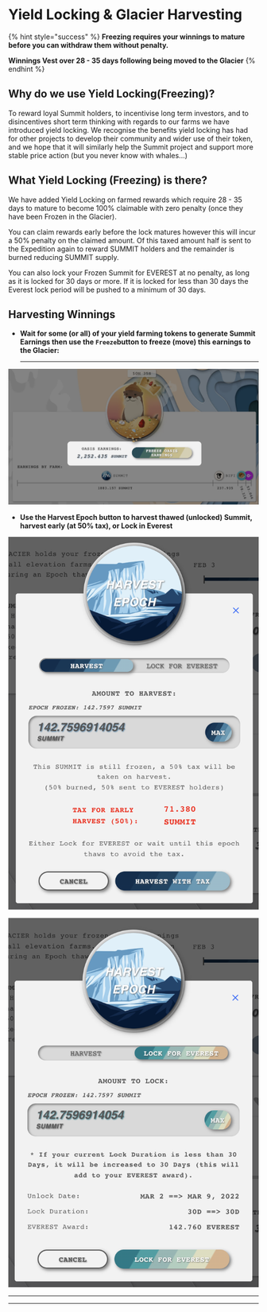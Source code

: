 # Yield Locking & Glacier Harvesting

{% hint style="success" %}
**Freezing requires your winnings to mature before you can withdraw them without penalty.**

**Winnings Vest over 28 - 35 days following being moved to the Glacier**
{% endhint %}

## Why do we use Yield Locking(Freezing)?

To reward loyal Summit holders, to incentivise long term investors, and to disincentives short term thinking with regards to our farms we have introduced yield locking.  We recognise the benefits yield locking has had for other projects to develop their community and wider use of their token, and we hope that it will similarly help the Summit project and support more stable price action (but you never know with whales...)

## What Yield Locking (Freezing) is there?

We have added Yield Locking on farmed rewards which require 28 - 35 days to mature to become 100% claimable with zero penalty (once they have been Frozen in the Glacier).&#x20;

You can claim rewards early before the lock matures however this will incur a 50% penalty on the claimed amount. Of this taxed amount half is sent to the Expedition again to reward SUMMIT holders and the remainder is burned reducing SUMMIT supply.

You can also lock your Frozen Summit for EVEREST at no penalty, as long as it is locked for 30 days or more.  If it is locked for less than 30 days the Everest lock period will be pushed to a minimum of 30 days. &#x20;

## Harvesting Winnings

*   **Wait for some (or all) of your yield farming tokens to generate Summit Earnings then use the `Freeze`button to freeze (move) this earnings to the Glacier:**

    ***

![](../.gitbook/assets/Freeze.png)

* **Use the Harvest Epoch button to harvest thawed (unlocked) Summit, harvest early (at 50% tax), or Lock  in Everest**&#x20;

![](<../.gitbook/assets/Early Harvest.png>)

![](../.gitbook/assets/lock2.png)

****

***
